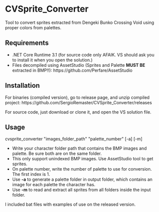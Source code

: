 # CVSprite_Converter
Tool to convert sprites extracted from Dengeki Bunko Crossing Void using proper colors from palettes.

Requirements
---------
<ul>
<li>.NET Core Runtime 3.1 (for source code only AFAIK. VS should ask you to install it when you open the solution.)</li>
<li>Files decompiled using AssetStudio (Sprites and Palette <b>MUST BE</b> extracted in BMP!!): https://github.com/Perfare/AssetStudio</li>
</ul>

Installation
---------
<p>For binaries (compiled version), go to release page, and unzip compiled project: https://github.com/SergioRemaster/CVSprite_Converter/releases</p>
<p>For source code, just download or clone it, and open the VS solution file.</p>

Usage
---------
cvsprite_converter "images_folder_path" "palette_number" [-a] [-m]
<ul>
<li>Write your character folder path that contains the BMP images and palette. Be sure both are on the same folder.</li>
<li>This only support unindexed BMP images. Use AssetStudio tool to get sprites.</li>
<li>On palette number, write the number of palette to use for conversion. The first index is 1.</li>
<li>Use <b>-a</b> to generate a palette folder in output folder, which contains an image for each palette the character has.</li>
<li>Use <b>-m</b> to read and extract all sprites from all folders inside the input folder.</li>
</ul>
<p>I included bat files with examples of use on the released version.</p>

